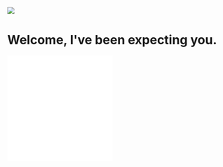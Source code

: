 ![]("http://www.getaprogrammer.com.au/wp-content/uploads/2020/04/react.jpg")
# Welcome, I've been expecting you.

![](./image.svg)

